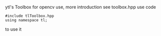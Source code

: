 ytl's Toolbox for opencv use, more introduction see toolbox.hpp
use code
```
#include tlToolbox.hpp 
using namespace tl;
```
to use it